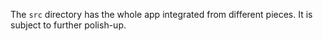 The `src` directory has the whole app integrated from different pieces. It is subject to further polish-up.

